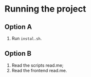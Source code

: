 # Running the project

## Option A
1. Run `instal.sh`.

## Option B
1. Read the scripts read.me;
2. Read the frontend read.me.